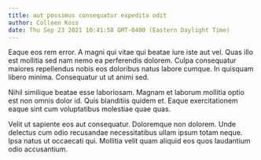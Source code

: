```yaml
---
title: aut possimus consequatur expedita odit
author: Colleen Koss
date: Thu Sep 23 2021 10:41:58 GMT-0400 (Eastern Daylight Time)
---
```

Eaque eos rem error. A magni qui vitae qui beatae iure iste aut vel. Quas illo est mollitia sed nam nemo ea perferendis dolorem. Culpa consequatur maiores repellendus nobis eos doloribus natus labore cumque. In quisquam libero minima. Consequatur ut ut animi sed.

 Nihil similique beatae esse laboriosam. Magnam et laborum mollitia optio est non omnis dolor id. Quis blanditiis quidem et. Eaque exercitationem eaque sint cum voluptatibus molestiae quae quas.

 Velit ut sapiente eos aut consequatur. Doloremque non dolorem. Unde delectus cum odio recusandae necessitatibus ullam ipsum totam neque. Ipsa natus ut occaecati qui. Mollitia velit quam aliquid eos quos laudantium odio accusantium.